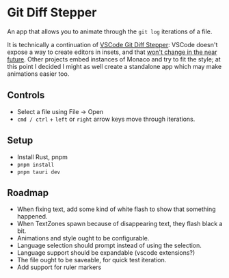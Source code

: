 # Git Diff Stepper

An app that allows you to animate through the `git log` iterations of a file.

It is technically a continuation of [VSCode Git Diff Stepper](https://github.com/Ivorforce/VSCode-Git-Diff-Stepper): VSCode doesn't expose a way to create editors in insets, and that [won't change in the near future](https://github.com/microsoft/vscode/issues/153198). Other projects embed instances of Monaco and try to fit the style; at this point I decided I might as well create a standalone app which may make animations easier too.

## Controls

- Select a file using File -> Open
- `cmd / ctrl` + `left` or `right` arrow keys move through iterations.

## Setup

- Install Rust, pnpm
- `pnpm install`
- `pnpm tauri dev`

## Roadmap

- When fixing text, add some kind of white flash to show that something happened.
- When TextZones spawn because of disappearing text, they flash black a bit.
- Animations and style ought to be configurable.
- Language selection should prompt instead of using the selection.
- Language support should be expandable (vscode extensions?)
- The file ought to be saveable, for quick test iteration.
- Add support for ruler markers
